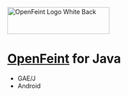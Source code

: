 <a href="http://www.flickr.com/photos/52807817@N00/4543005910/" title="OpenFeint Logo White Back by umjammer, on Flickr"><img src="http://farm5.static.flickr.com/4036/4543005910_b22d4fa55e_m.jpg" width="232" height="61" alt="OpenFeint Logo White Back" /></a>

# [OpenFeint](http://www.openfeint.com/) for Java

 * GAE/J
 * Android
